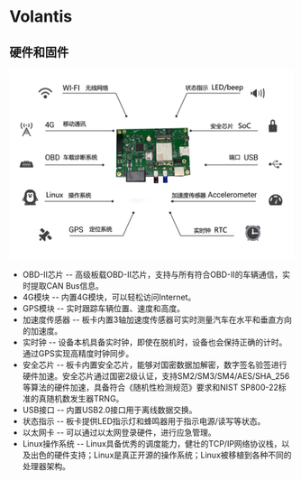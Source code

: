 # Volantis

## 硬件和固件

![Volantis](./images/device.jpg)

- OBD-II芯片 -- 高级板载OBD-II芯片，支持与所有符合OBD-II的车辆通信，实时提取CAN Bus信息。
- 4G模块 -- 内置4G模块，可以轻松访问Internet。
- GPS模块 -- 实时跟踪车辆位置、速度和高度。
- 加速度传感器 -- 板卡内置3轴加速度传感器可实时测量汽车在水平和垂直方向的加速度。
- 实时钟 -- 设备本机具备实时钟，即使在脱机时，设备也会保持正确的计时。通过GPS实现高精度时钟同步。
- 安全芯片 -- 板卡内置安全芯片，能够对国密数据加解密，数字签名验签进行硬件加速。安全芯片通过国密2级认证，支持SM2/SM3/SM4/AES/SHA_256等算法的硬件加速，具备符合《随机性检测规范》要求和NIST SP800-22标准的真随机数发生器TRNG。
- USB接口 -- 内置USB2.0接口用于离线数据交换。
- 状态指示 -- 板卡提供LED指示灯和蜂鸣器用于指示电源/读写等状态。
- 以太网卡 -- 可以通过以太网登录硬件，进行应急管理。
- Linux操作系统 -- Linux具备优秀的调度能力，健壮的TCP/IP网络协议栈，以及出色的硬件支持；Linux是真正开源的操作系统；Linux被移植到各种不同的处理器架构。
